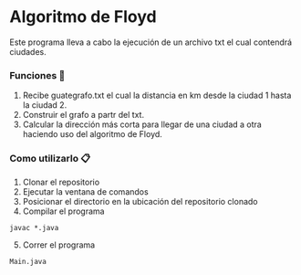 # Algoritmo de Floyd
Este programa lleva a cabo la ejecución de un archivo txt el cual contendrá ciudades.

### Funciones 🚀
1. Recibe guategrafo.txt el cual la distancia en km desde la ciudad 1 hasta la ciudad 2.
2. Construir el grafo a partr del txt.
3. Calcular la dirección más corta para llegar de una ciudad a otra haciendo uso del algoritmo de Floyd.


### Como utilizarlo 📋
1. Clonar el repositorio
2. Ejecutar la ventana de comandos
3. Posicionar el directorio en la ubicación del repositorio clonado
4. Compilar el programa
```
javac *.java
```
5. Correr el programa
```
Main.java
```
